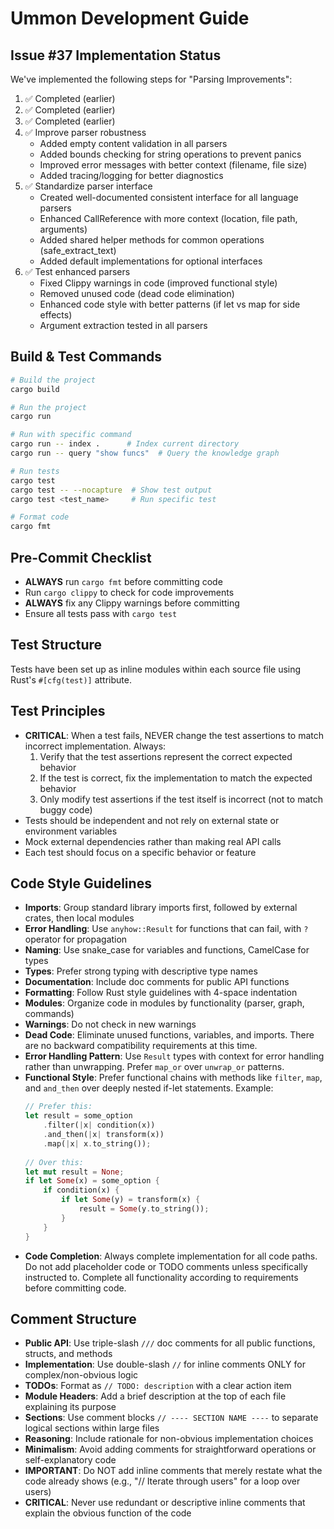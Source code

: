 # Ummon Development Guide

## Issue #37 Implementation Status
We've implemented the following steps for "Parsing Improvements":
1. ✅ Completed (earlier)
2. ✅ Completed (earlier)
3. ✅ Completed (earlier)
4. ✅ Improve parser robustness
   - Added empty content validation in all parsers
   - Added bounds checking for string operations to prevent panics
   - Improved error messages with better context (filename, file size)
   - Added tracing/logging for better diagnostics
5. ✅ Standardize parser interface
   - Created well-documented consistent interface for all language parsers
   - Enhanced CallReference with more context (location, file path, arguments)
   - Added shared helper methods for common operations (safe_extract_text)
   - Added default implementations for optional interfaces
6. ✅ Test enhanced parsers
   - Fixed Clippy warnings in code (improved functional style)
   - Removed unused code (dead code elimination)
   - Enhanced code style with better patterns (if let vs map for side effects)
   - Argument extraction tested in all parsers

## Build & Test Commands
```bash
# Build the project
cargo build

# Run the project
cargo run

# Run with specific command
cargo run -- index .      # Index current directory
cargo run -- query "show funcs"  # Query the knowledge graph

# Run tests
cargo test
cargo test -- --nocapture  # Show test output
cargo test <test_name>     # Run specific test

# Format code
cargo fmt
```

## Pre-Commit Checklist
- **ALWAYS** run `cargo fmt` before committing code
- Run `cargo clippy` to check for code improvements
- **ALWAYS** fix any Clippy warnings before committing
- Ensure all tests pass with `cargo test`

## Test Structure
Tests have been set up as inline modules within each source file using Rust's `#[cfg(test)]` attribute.

## Test Principles
- **CRITICAL**: When a test fails, NEVER change the test assertions to match incorrect implementation. Always:
  1. Verify that the test assertions represent the correct expected behavior
  2. If the test is correct, fix the implementation to match the expected behavior
  3. Only modify test assertions if the test itself is incorrect (not to match buggy code)
- Tests should be independent and not rely on external state or environment variables
- Mock external dependencies rather than making real API calls
- Each test should focus on a specific behavior or feature


## Code Style Guidelines
- **Imports**: Group standard library imports first, followed by external crates, then local modules
- **Error Handling**: Use `anyhow::Result` for functions that can fail, with `?` operator for propagation
- **Naming**: Use snake_case for variables and functions, CamelCase for types
- **Types**: Prefer strong typing with descriptive type names
- **Documentation**: Include doc comments for public API functions
- **Formatting**: Follow Rust style guidelines with 4-space indentation
- **Modules**: Organize code in modules by functionality (parser, graph, commands)
- **Warnings**: Do not check in new warnings
- **Dead Code**: Eliminate unused functions, variables, and imports. There are no backward compatibility requirements at this time.
- **Error Handling Pattern**: Use `Result` types with context for error handling rather than unwrapping. Prefer `map_or` over `unwrap_or` patterns.
- **Functional Style**: Prefer functional chains with methods like `filter`, `map`, and `and_then` over deeply nested if-let statements. Example:
  ```rust
  // Prefer this:
  let result = some_option
      .filter(|x| condition(x))
      .and_then(|x| transform(x))
      .map(|x| x.to_string());
      
  // Over this:
  let mut result = None;
  if let Some(x) = some_option {
      if condition(x) {
          if let Some(y) = transform(x) {
              result = Some(y.to_string());
          }
      }
  }
  ```
- **Code Completion**: Always complete implementation for all code paths. Do not add placeholder code or TODO comments unless specifically instructed to. Complete all functionality according to requirements before committing code.

## Comment Structure
- **Public API**: Use triple-slash `///` doc comments for all public functions, structs, and methods
- **Implementation**: Use double-slash `//` for inline comments ONLY for complex/non-obvious logic
- **TODOs**: Format as `// TODO: description` with a clear action item
- **Module Headers**: Add a brief description at the top of each file explaining its purpose
- **Sections**: Use comment blocks `// ---- SECTION NAME ----` to separate logical sections within large files
- **Reasoning**: Include rationale for non-obvious implementation choices
- **Minimalism**: Avoid adding comments for straightforward operations or self-explanatory code
- **IMPORTANT**: Do NOT add inline comments that merely restate what the code already shows (e.g., "// Iterate through users" for a loop over users)
- **CRITICAL**: Never use redundant or descriptive inline comments that explain the obvious function of the code

